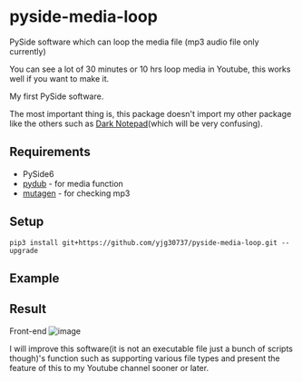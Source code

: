 # pyside-media-loop
PySide software which can loop the media file (mp3 audio file only currently)

You can see a lot of 30 minutes or 10 hrs loop media in Youtube, this works well if you want to make it.

My first PySide software.

The most important thing is, this package doesn't import my other package like the others such as <a href="https://github.com/yjg30737/pyqt-dark-notepad.git">Dark Notepad</a>(which will be very confusing).

## Requirements
* PySide6
* <a href="https://github.com/jiaaro/pydub">pydub</a> - for media function
* <a href="https://github.com/quodlibet/mutagen">mutagen</a> - for checking mp3

## Setup
`pip3 install git+https://github.com/yjg30737/pyside-media-loop.git --upgrade`

## Example

## Result

Front-end
![image](https://user-images.githubusercontent.com/55078043/188292533-174d4c43-96ff-41d3-86c6-60860581e28c.png)

I will improve this software(it is not an executable file just a bunch of scripts though)'s function such as supporting various file types and present the feature of this to my Youtube channel sooner or later.


